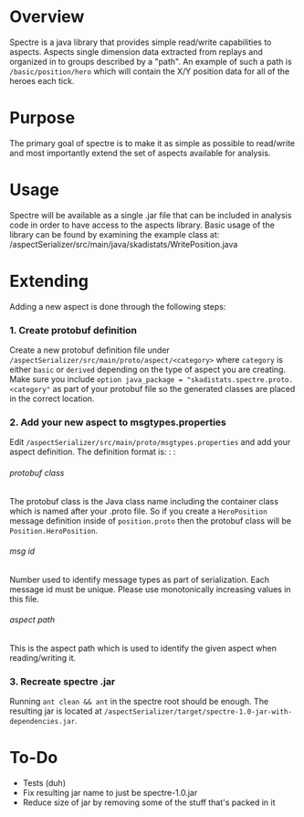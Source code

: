 Overview
========

Spectre is a java library that provides simple read/write capabilities to aspects. 
Aspects single dimension data extracted from replays and organized in to groups
described by a "path". An example of such a path is `/basic/position/hero` which
will contain the X/Y position data for all of the heroes each tick.

Purpose
=======

The primary goal of spectre is to make it as simple as possible to read/write and
most importantly extend the set of aspects available for analysis.

Usage
=====

Spectre will be available as a single .jar file that can be included in analysis
code in order to have access to the aspects library. Basic usage of the library
can be found by examining the example class at:
     /aspectSerializer/src/main/java/skadistats/WritePosition.java 

Extending
========

Adding a new aspect is done through the following steps:

### 1. Create protobuf definition
Create a new protobuf definition file under `/aspectSerializer/src/main/proto/aspect/<category>`
where `category` is either `basic` or `derived` depending on the type of aspect you are
creating. Make sure you include `option java_package = "skadistats.spectre.proto.<category"`
as part of your protobuf file so the generated classes are placed in the correct location.

### 2. Add your new aspect to msgtypes.properties
Edit `/aspectSerializer/src/main/proto/msgtypes.properties` and add your aspect definition.
The definition format is:
    <protobuf class> : <msg id> : <aspect path>
    
###### protobuf class
The protobuf class is the Java class name including the container class which is named
after your .proto file. So if you create a `HeroPosition` message definition inside of
`position.proto` then the protobuf class will be `Position.HeroPosition`.

###### msg id
Number used to identify message types as part of serialization. Each message id must
be unique. Please use monotonically increasing values in this file.

###### aspect path
This is the aspect path which is used to identify the given aspect when reading/writing it.

### 3. Recreate spectre .jar
Running `ant clean && ant` in the spectre root should be enough. The resulting jar is located
at `/aspectSerializer/target/spectre-1.0-jar-with-dependencies.jar`.

To-Do
=====

- Tests (duh)
- Fix resulting jar name to just be spectre-1.0.jar
- Reduce size of jar by removing some of the stuff that's packed in it